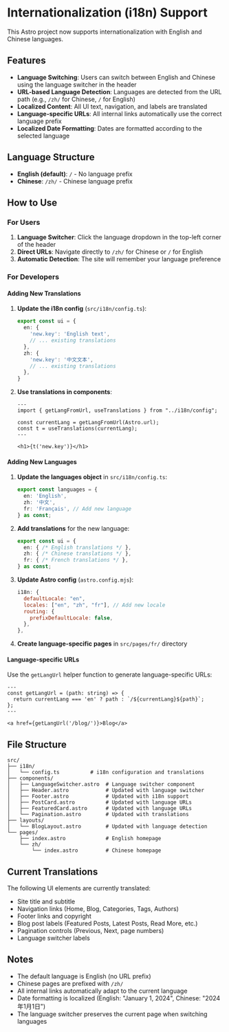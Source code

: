 # Internationalization (i18n) Support

This Astro project now supports internationalization with English and Chinese languages.

## Features

- **Language Switching**: Users can switch between English and Chinese using the language switcher in the header
- **URL-based Language Detection**: Languages are detected from the URL path (e.g., `/zh/` for Chinese, `/` for English)
- **Localized Content**: All UI text, navigation, and labels are translated
- **Language-specific URLs**: All internal links automatically use the correct language prefix
- **Localized Date Formatting**: Dates are formatted according to the selected language

## Language Structure

- **English (default)**: `/` - No language prefix
- **Chinese**: `/zh/` - Chinese language prefix

## How to Use

### For Users

1. **Language Switcher**: Click the language dropdown in the top-left corner of the header
2. **Direct URLs**: Navigate directly to `/zh/` for Chinese or `/` for English
3. **Automatic Detection**: The site will remember your language preference

### For Developers

#### Adding New Translations

1. **Update the i18n config** (`src/i18n/config.ts`):
   ```typescript
   export const ui = {
     en: {
       'new.key': 'English text',
       // ... existing translations
     },
     zh: {
       'new.key': '中文文本',
       // ... existing translations
     },
   }
   ```

2. **Use translations in components**:
   ```astro
   ---
   import { getLangFromUrl, useTranslations } from "../i18n/config";
   
   const currentLang = getLangFromUrl(Astro.url);
   const t = useTranslations(currentLang);
   ---
   
   <h1>{t('new.key')}</h1>
   ```

#### Adding New Languages

1. **Update the languages object** in `src/i18n/config.ts`:
   ```typescript
   export const languages = {
     en: 'English',
     zh: '中文',
     fr: 'Français', // Add new language
   } as const;
   ```

2. **Add translations** for the new language:
   ```typescript
   export const ui = {
     en: { /* English translations */ },
     zh: { /* Chinese translations */ },
     fr: { /* French translations */ },
   } as const;
   ```

3. **Update Astro config** (`astro.config.mjs`):
   ```javascript
   i18n: {
     defaultLocale: "en",
     locales: ["en", "zh", "fr"], // Add new locale
     routing: {
       prefixDefaultLocale: false,
     },
   },
   ```

4. **Create language-specific pages** in `src/pages/fr/` directory

#### Language-specific URLs

Use the `getLangUrl` helper function to generate language-specific URLs:

```astro
---
const getLangUrl = (path: string) => {
  return currentLang === 'en' ? path : `/${currentLang}${path}`;
};
---

<a href={getLangUrl('/blog/')}>Blog</a>
```

## File Structure

```
src/
├── i18n/
│   └── config.ts          # i18n configuration and translations
├── components/
│   ├── LanguageSwitcher.astro  # Language switcher component
│   ├── Header.astro            # Updated with language switcher
│   ├── Footer.astro            # Updated with i18n support
│   ├── PostCard.astro          # Updated with language URLs
│   ├── FeaturedCard.astro      # Updated with language URLs
│   └── Pagination.astro        # Updated with translations
├── layouts/
│   └── BlogLayout.astro        # Updated with language detection
└── pages/
    ├── index.astro             # English homepage
    └── zh/
        └── index.astro         # Chinese homepage
```

## Current Translations

The following UI elements are currently translated:

- Site title and subtitle
- Navigation links (Home, Blog, Categories, Tags, Authors)
- Footer links and copyright
- Blog post labels (Featured Posts, Latest Posts, Read More, etc.)
- Pagination controls (Previous, Next, page numbers)
- Language switcher labels

## Notes

- The default language is English (no URL prefix)
- Chinese pages are prefixed with `/zh/`
- All internal links automatically adapt to the current language
- Date formatting is localized (English: "January 1, 2024", Chinese: "2024年1月1日")
- The language switcher preserves the current page when switching languages 